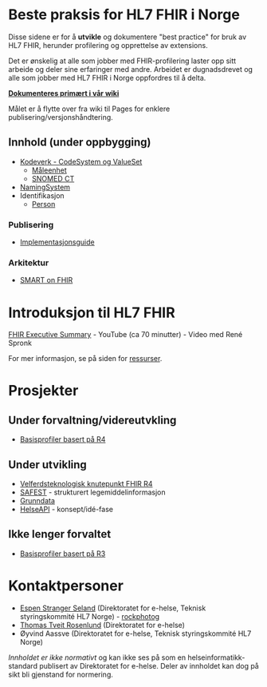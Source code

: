 # Beste praksis for HL7 FHIR i Norge

Disse sidene er for å **utvikle** og dokumentere "best practice" for bruk av HL7 FHIR, herunder profilering og opprettelse av extensions. 

Det er ønskelig at alle som jobber med FHIR-profilering laster opp sitt arbeide og deler sine erfaringer med andre. Arbeidet er dugnadsdrevet og alle som jobber med HL7 FHIR i Norge oppfordres til å delta. 

**[Dokumenteres primært i vår wiki](https://github.com/HL7Norway/best-practice/wiki)**

Målet er å flytte over fra wiki til Pages for enklere publisering/versjonshåndtering. 

## Innhold (under oppbygging)

* [Kodeverk - CodeSystem og ValueSet](docs/codesystem.md)
  * [Måleenhet](docs/ucum.md)
  * [SNOMED CT](docs/snomed-ct.md)
* [NamingSystem](docs/namingsystem.md)
* Identifikasjon
  * [Person](docs/identifier-person.md)

### Publisering

* [Implementasjonsguide](docs/implementationguide.md)

### Arkitektur

* [SMART on FHIR](docs/smart.md)

# Introduksjon til HL7 FHIR

[FHIR Executive Summary](https://youtu.be/YKr-MpptnYU?t=465) - YouTube (ca 70 minutter) - Video med René Spronk

For mer informasjon, se på siden for [ressurser](https://github.com/HL7Norway/best-practice/wiki/Ressurser).

# Prosjekter

## Under forvaltning/videreutvkling

* [Basisprofiler basert på R4](https://github.com/HL7Norway/basisprofiler-r4)

## Under utvikling

* [Velferdsteknologisk knutepunkt FHIR R4](https://github.com/HL7Norway/VKP-R4)
* [SAFEST](https://github.com/HL7Norway/SAFEST) - strukturert legemiddelinformasjon
* [Grunndata](https://github.com/HL7Norway/Grunndata-profiles)
* [HelseAPI](https://github.com/HL7Norway/HelseAPI) - konsept/idé-fase

## Ikke lenger forvaltet

* [Basisprofiler basert på R3](https://github.com/HL7Norway/basisprofiler-r3)

# Kontaktpersoner

* [Espen Stranger Seland](mailto:espen.stranger.seland@ehelse.no) (Direktoratet for e-helse, Teknisk styringskommité HL7 Norge) - [rockphotog](https://github.com/rockphotog)
* [Thomas Tveit Rosenlund](mailto:thomas.tveit.rosenlund@ehelse.no) (Direktoratet for e-helse)
* Øyvind Aassve (Direktoratet for e-helse, Teknisk styringskommité HL7 Norge)

_Innholdet er ikke normativt_ og kan ikke ses på som en helseinformatikk-standard publisert av Direktoratet for e-helse. Deler av innholdet kan dog på sikt bli gjenstand for normering. 

